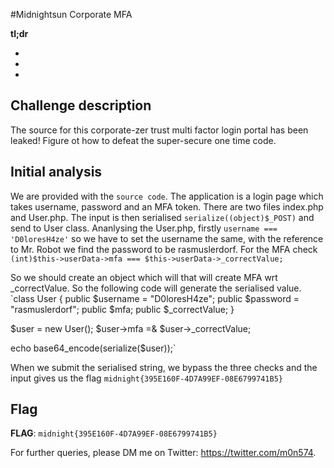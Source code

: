 #Midnightsun Corporate MFA

**tl;dr**

+ 
+ 
+ 





## Challenge description

The source for this corporate-zer trust multi factor login portal has been leaked! Figure ot how to defeat the super-secure one time code.

## Initial analysis

We are provided with the `source code`. The application is a login page which takes username, password and an MFA token. There are two files index.php and User.php. 
The input is then serialised `serialize((object)$_POST)` and send to User class. Ananlysing the User.php, firstly `username === 'D0loresH4ze'` so we have to set the username the same, with the reference to Mr. Robot we find the password to be rasmuslerdorf.
For the MFA check `(int)$this->userData->mfa === $this->userData->_correctValue;` 

So we should create an object which will that will create MFA wrt _correctValue. So the following code will generate the serialised value. 
`class User
{
    public $username = "D0loresH4ze";
    public $password = "rasmuslerdorf";
    public $mfa;
    public $_correctValue;
}

$user = new User();
$user->mfa =& $user->_correctValue;

echo base64_encode(serialize($user));`

When we submit the serialised string, we bypass the three checks and the input gives us the flag `midnight{395E160F-4D7A99EF-08E6799741B5}`


## Flag

**FLAG**: `midnight{395E160F-4D7A99EF-08E6799741B5}`

For further queries, please DM me on Twitter: <https://twitter.com/m0n574>.
